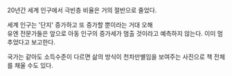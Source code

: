 20년간 세계 인구에서 극빈층 비율은 거의 절반으로 줄었다.

세계 인구는 '단지' 증가하고 또 증가할 뿐이라는 거대 오해  
유엔 전문가들은 앞으로 아동 인구의 증가세가 멈출 것이라고 예측하지 않는다. 이미 멈추었다고 보고한다.

국가는 같아도 소득수준이 다르면 삶의 방식이 천차만별임을 보여주는 사진으로 책 전체를 채울 수도 있다.
